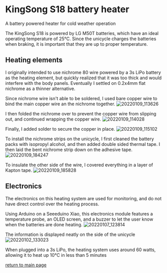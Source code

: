# KingSong S18 battery heater
A battery powered heater for cold weather operation

The KingSong S18 is powered by LG M50T batteries, which have an ideal operating temperature of 25℃.
Since the unicycle charges the batteries when braking, it is important that they are up to proper temperature.

## Heating elements
I originally intended to use nichrome 80 wire powered by a 3s LiPo battery as the heating element, but quickly realized that it was too thick
and would interfere with the body panels. Eventually I settled on 0.2x4mm flat nichrome as a thinner alternative. 

Since nichrome wire isn't able to be soldered, I used bare copper wire to bind the main copper wire an the nichrome together. 
![20220109_113626](https://user-images.githubusercontent.com/95006894/148979768-49bf3109-6b16-4333-894e-0ac2bf55e757.jpg)

I then folded the nichrome over to prevent the copper wire from slipping out, and continued wrapping the copper wire.
![20220109_114028](https://user-images.githubusercontent.com/95006894/148979989-b34fa3ad-3ce7-46a7-a8b0-a293e0d211ef.jpg)

Finally, I added solder to secure the copper in place.
![20220109_115102](https://user-images.githubusercontent.com/95006894/148980118-7564e84b-5e63-4217-a47a-c3b12cc31a81.jpg)

To install the nichrome strips on the unicycle, I first cleaned the battery packs with isopropyl alcohol, and then added double sided thermal tape.
I then laid the bent nichrome strip down on the adhesive tape. 
![20220109_184247](https://user-images.githubusercontent.com/95006894/148980709-e3649d3f-bcad-4e96-8fcc-10d130e61e61.jpg)

To insulate the other side of the wire, I covered everything in a layer of Kapton tape.
![20220109_185828](https://user-images.githubusercontent.com/95006894/148980928-3803351b-561e-42df-b836-93ab2f669dd5.jpg)

## Electronics

The electronics on this heating system are used for monitoring, and do not have direct control over the heating process. 

Using Arduino on a Seeeduino Xiao, this electronics module features a temperature probe, an OLED screen, and a buzzer to let the
user know when the batteries are done heating. 
![20220107_123814](https://user-images.githubusercontent.com/95006894/148981875-2db84fa5-b33e-4a09-9f80-d7e725e5423b.jpg)

The information is displayed neatly on the side of the unicycle
![20220102_133023](https://user-images.githubusercontent.com/95006894/148982234-1c8bb405-64df-4442-b807-23c766a9b50e.jpg)

When plugged into a 3s LiPo, the heating system uses around 60 watts, allowing it to heat up 10℃ in less than 5 minutes

[return to main page](index.md)

